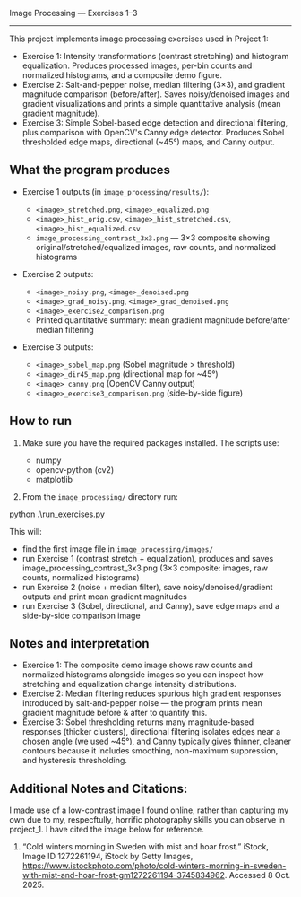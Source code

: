 Image Processing — Exercises 1–3

-------
This  project implements image processing exercises used in Project 1:
- Exercise 1: Intensity transformations (contrast stretching) and histogram equalization. Produces processed images, per-bin counts and normalized histograms, and a composite demo figure.
- Exercise 2: Salt-and-pepper noise, median filtering (3×3), and gradient magnitude comparison (before/after). Saves noisy/denoised images and gradient visualizations and prints a simple quantitative analysis (mean gradient magnitude).
- Exercise 3: Simple Sobel-based edge detection and directional filtering, plus comparison with OpenCV's Canny edge detector. Produces Sobel thresholded edge maps, directional (~45°) maps, and Canny output.

What the program produces
-------------------------
- Exercise 1 outputs (in `image_processing/results/`):
	- `<image>_stretched.png`, `<image>_equalized.png`
	- `<image>_hist_orig.csv`, `<image>_hist_stretched.csv`, `<image>_hist_equalized.csv`
	- `image_processing_contrast_3x3.png` — 3×3 composite showing original/stretched/equalized images, raw counts, and normalized histograms

- Exercise 2 outputs:
	- `<image>_noisy.png`, `<image>_denoised.png`
	- `<image>_grad_noisy.png`, `<image>_grad_denoised.png`
	- `<image>_exercise2_comparison.png`
	- Printed quantitative summary: mean gradient magnitude before/after median filtering

- Exercise 3 outputs:
	- `<image>_sobel_map.png` (Sobel magnitude > threshold)
	- `<image>_dir45_map.png` (directional map for ~45°)
	- `<image>_canny.png` (OpenCV Canny output)
	- `<image>_exercise3_comparison.png` (side-by-side figure)

How to run
----------
1. Make sure you have the required packages installed. The scripts use:
	 - numpy
	 - opencv-python (cv2)
	 - matplotlib

2. From the `image_processing/` directory run:

python .\run_exercises.py

This will:
- find the first image file in `image_processing/images/` 
- run Exercise 1 (contrast stretch + equalization), produces and saves image_processing_contrast_3x3.png (3×3 composite: images, raw counts, normalized histograms)
- run Exercise 2 (noise + median filter), save noisy/denoised/gradient outputs and print mean gradient magnitudes
- run Exercise 3 (Sobel, directional, and Canny), save edge maps and a side-by-side comparison image

Notes and interpretation
------------------------
- Exercise 1: The composite demo image shows raw counts and normalized histograms alongside images so you can inspect how stretching and equalization change intensity distributions.
- Exercise 2: Median filtering reduces spurious high gradient responses introduced by salt-and-pepper noise — the program prints mean gradient magnitude before & after to quantify this.
- Exercise 3: Sobel thresholding returns many magnitude-based responses (thicker clusters), directional filtering isolates edges near a chosen angle (we used ~45°), and Canny typically gives thinner, cleaner contours because it includes smoothing, non-maximum suppression, and hysteresis thresholding.

Additional Notes and Citations:
------------------------
I made use of a low-contrast image I found online, rather than capturing my own due to my, respecftully, horrific photography skills you can observe in project_1. I have cited the image below for reference.

1. “Cold winters morning in Sweden with mist and hoar frost.” iStock, Image ID 1272261194, iStock by Getty Images, https://www.istockphoto.com/photo/cold-winters-morning-in-sweden-with-mist-and-hoar-frost-gm1272261194-3745834962. Accessed 8 Oct. 2025.
